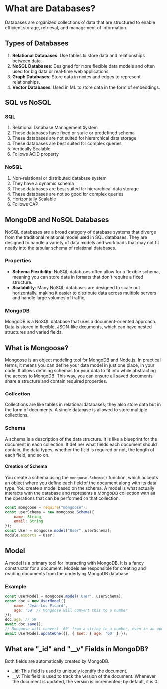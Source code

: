 # What are Databases?

Databases are organized collections of data that are structured to enable efficient storage, retrieval, and management of information.

## Types of Databases

1. **Relational Databases**: Use tables to store data and relationships between data.
2. **NoSQL Databases**: Designed for more flexible data models and often used for big data or real-time web applications.
3. **Graph Databases**: Store data in nodes and edges to represent relationships.
4. **Vector Databases**: Used in ML to store data in the form of embeddings.

## SQL vs NoSQL

### SQL

1. Relational Database Management System
2. These databases have fixed or static or predefined schema
3. These databases are not suited for hierarchical data storage
4. These databases are best suited for complex queries
5. Vertically Scalable
6. Follows ACID property

### NoSQL

1. Non-relational or distributed database system
2. They have a dynamic schema
3. These databases are best suited for hierarchical data storage
4. These databases are not so good for complex queries
5. Horizontally Scalable
6. Follows CAP

## MongoDB and NoSQL Databases

NoSQL databases are a broad category of database systems that diverge from the traditional relational model used in SQL databases. They are designed to handle a variety of data models and workloads that may not fit neatly into the tabular schema of relational databases.

### Properties

- **Schema Flexibility**: NoSQL databases often allow for a flexible schema, meaning you can store data in formats that don't require a fixed structure.
- **Scalability**: Many NoSQL databases are designed to scale out horizontally, making it easier to distribute data across multiple servers and handle large volumes of traffic.

### MongoDB

MongoDB is a NoSQL database that uses a document-oriented approach. Data is stored in flexible, JSON-like documents, which can have nested structures and varied fields.

## What is Mongoose?

Mongoose is an object modeling tool for MongoDB and Node.js. In practical terms, it means you can define your data model in just one place, in your code. It allows defining schemas for your data to fit into while abstracting the access to MongoDB. This way, you can ensure all saved documents share a structure and contain required properties.

### Collection

Collections are like tables in relational databases; they also store data but in the form of documents. A single database is allowed to store multiple collections.

### Schema

A schema is a description of the data structure. It is like a blueprint for the document in each collection. It defines what fields each document should contain, the data types, whether the field is required or not, the length of each field, and so on.

#### Creation of Schema

You create a schema using the `mongoose.Schema()` function, which accepts an object where you define each field of the document along with its data type. You create a model based on the schema. A model is what actually interacts with the database and represents a MongoDB collection with all the operations that can be performed on that collection.

```javascript
const mongoose = require("mongoose");
const userSchema = new mongoose.Schema({
    name: String,
    email: String
});
const User = mongoose.model("User", userSchema);
module.exports = User;
```

## Model

A model is a primary tool for interacting with MongoDB. It is a fancy constructor for a document. Models are responsible for creating and reading documents from the underlying MongoDB database.

### Example

```javascript
const UserModel = mongoose.model('User', userSchema);
const doc = new UserModel({
    name: 'Jean-Luc Picard',
    age: '59' // Mongoose will convert this to a number
});
doc.age; // 59
await doc.save();
// Mongoose will convert '60' from a string to a number, even in an update
await UserModel.updateOne({}, { $set: { age: '60' } });
```

## What are "_id" and "__v" Fields in MongoDB?
Both fields are automatically created by MongoDB.
- **_id**: This field is used to uniquely identify the document.
- **__v**: This field is used to track the version of the document. Whenever the document is updated, the version is incremented; by default, it is 0.
